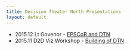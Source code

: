```yaml
---
title: Decision Theater North Presentations
layout: default
---
```


* 2015.12 Lt Govenor - [EPSCoR and DTN]()
* 2015.11 D2D Viz Workshop - [Building of DTN](https://docs.google.com/presentation/d/1XPDXfNaIv1skOz5di0tThyMPnHRuN5zfIxsgQQHIFjU/edit?usp=sharing)
